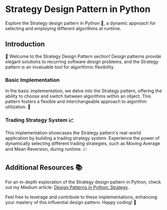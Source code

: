 # Strategy Design Pattern in Python

Explore the Strategy design pattern in Python 🚀, a dynamic approach for selecting and employing different algorithms at runtime.

## Introduction

👋 Welcome to the Strategy Design Pattern section! Design patterns provide elegant solutions to recurring software design problems, and the Strategy pattern is an invaluable tool for algorithmic flexibility.

### Basic Implementation

In the basic implementation, we delve into the Strategy pattern, offering the ability to choose and switch between algorithms within an object. This pattern fosters a flexible and interchangeable approach to algorithm utilization. 🔄

### Trading Strategy System 📈

This implementation showcases the Strategy pattern's real-world application by building a trading strategy system. Experience the power of dynamically selecting different trading strategies, such as Moving Average and Mean Reversion, during runtime. 💹

## Additional Resources 📚

For an in-depth exploration of the Strategy design pattern in Python, check out my Medium article: [Design Patterns in Python: Strategy](https://medium.com/@amirm.lavasani/design-patterns-in-python-strategy-7b14f1c4c162).

Feel free to leverage and contribute to these implementations, enhancing your mastery of this influential design pattern. Happy coding! 🎉
